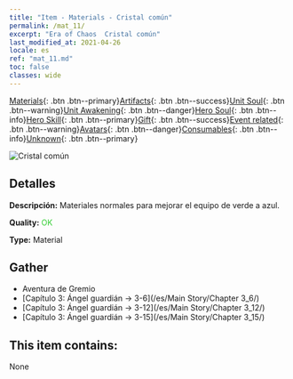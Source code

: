 ```yaml
---
title: "Item - Materials - Cristal común"
permalink: /mat_11/
excerpt: "Era of Chaos  Cristal común"
last_modified_at: 2021-04-26
locale: es
ref: "mat_11.md"
toc: false
classes: wide
---
```

 [Materials](/ItemsES/){: .btn .btn--primary}[Artifacts](/ItemsES/Artifacts/){: .btn .btn--success}[Unit Soul](/ItemsES/UnitSoul/){: .btn .btn--warning}[Unit Awakening](/ItemsES/UnitAwakening/){: .btn .btn--danger}[Hero Soul](/ItemsES/HeroSoul/){: .btn .btn--info}[Hero Skill](/ItemsES/HeroSkill/){: .btn .btn--primary}[Gift](/ItemsES/Gift/){: .btn .btn--success}[Event related](/ItemsES/Events/){: .btn .btn--warning}[Avatars](/ItemsES/Avatars/){: .btn .btn--danger}[Consumables](/ItemsES/Consumables/){: .btn .btn--info}[Unknown](/ItemsES/Unknown/){: .btn .btn--primary}

 ![Cristal común](/images/t/i_cailiao_shuijing1.png)

## Detalles
 **Descripción:** Materiales normales para mejorar el equipo de verde a azul.

 **Quality:** <span style="color: #32CD32">OK</span>

 **Type:** Material

## Gather

*    Aventura de Gremio 
*    [Capítulo 3: Ángel guardián -> 3-6](/es/Main Story/Chapter 3_6/) 
*    [Capítulo 3: Ángel guardián -> 3-12](/es/Main Story/Chapter 3_12/) 
*    [Capítulo 3: Ángel guardián -> 3-15](/es/Main Story/Chapter 3_15/) 

## This item contains:

  None

